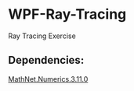 # WPF-Ray-Tracing
Ray Tracing Exercise

## Dependencies:
[MathNet.Numerics.3.11.0](http://www.mathdotnet.com/)
